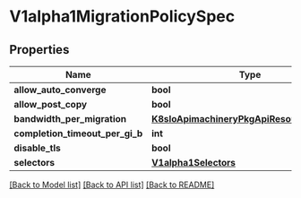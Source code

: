 # V1alpha1MigrationPolicySpec

## Properties
Name | Type | Description | Notes
------------ | ------------- | ------------- | -------------
**allow_auto_converge** | **bool** |  | [optional] 
**allow_post_copy** | **bool** |  | [optional] 
**bandwidth_per_migration** | [**K8sIoApimachineryPkgApiResourceQuantity**](K8sIoApimachineryPkgApiResourceQuantity.md) |  | [optional] 
**completion_timeout_per_gi_b** | **int** |  | [optional] 
**disable_tls** | **bool** |  | [optional] 
**selectors** | [**V1alpha1Selectors**](V1alpha1Selectors.md) |  | 

[[Back to Model list]](../README.md#documentation-for-models) [[Back to API list]](../README.md#documentation-for-api-endpoints) [[Back to README]](../README.md)


